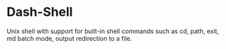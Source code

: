 # Dash-Shell
Unix shell with support for built-in shell commands such as cd, path, exit, md batch mode, output redirection to a file.
